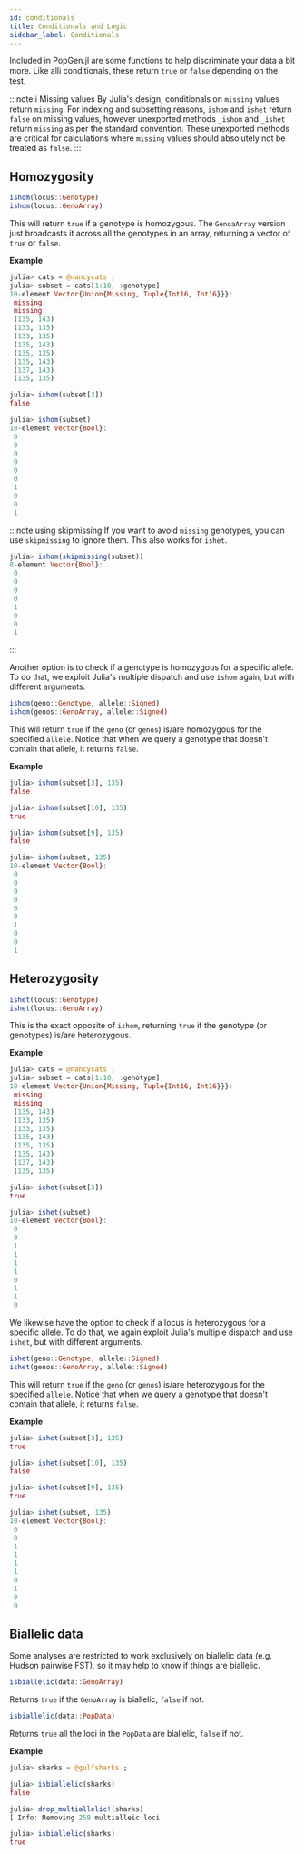 ```yaml
---
id: conditionals
title: Conditionals and Logic
sidebar_label: Conditionals
---
```


Included in PopGen.jl are some functions to help discriminate your data a bit more. Like allℹ️ conditionals, these return `true` or `false` depending on the test.

:::note ℹ️ Missing values
By Julia's design, conditionals on `missing` values return `missing`. For
indexing and subsetting reasons, `ishom` and `ishet` return `false` on
missing values, however unexported methods `_ishom` and `_ishet` return
`missing` as per the standard convention. These unexported methods are critical
for calculations where `missing` values should absolutely not be treated as `false`.
:::

## Homozygosity
```julia
ishom(locus::Genotype)
ishom(locus::GenoArray)
```
This will return `true` if a genotype is homozygous. The `GenoaArray` version
just broadcasts it across all the genotypes in an array, returning a vector
of `true` or `false`.

**Example**
```julia
julia> cats = @nancycats ;
julia> subset = cats[1:10, :genotype]
10-element Vector{Union{Missing, Tuple{Int16, Int16}}}:
 missing
 missing
 (135, 143)
 (133, 135)
 (133, 135)
 (135, 143)
 (135, 135)
 (135, 143)
 (137, 143)
 (135, 135)

julia> ishom(subset[3])
false

julia> ishom(subset)
10-element Vector{Bool}:
 0
 0
 0
 0
 0
 0
 1
 0
 0
 1
```
:::note using skipmissing
If you want to avoid `missing` genotypes, you can use `skipmissing` to ignore them. This also works for `ishet`.
```julia
julia> ishom(skipmissing(subset))
8-element Vector{Bool}:
 0
 0
 0
 0
 1
 0
 0
 1
```
:::

Another option is to check if a genotype is homozygous for a specific allele. To
do that, we exploit Julia's multiple dispatch and use `ishom` again, but with
different arguments.
```julia
ishom(geno::Genotype, allele::Signed)
ishom(genos::GenoArray, allele::Signed)
```
This will return `true` if the `geno` (or `genos`) is/are homozygous for the specified `allele`. Notice that when we query a genotype that doesn't contain that allele, it returns `false`.

**Example**
```julia
julia> ishom(subset[3], 135)
false

julia> ishom(subset[10], 135)
true

julia> ishom(subset[9], 135)
false

julia> ishom(subset, 135)
10-element Vector{Bool}:
 0
 0
 0
 0
 0
 0
 1
 0
 0
 1
```


## Heterozygosity
```julia
ishet(locus::Genotype)
ishet(locus::GenoArray)
```
This is the exact opposite of `ishom`, returning `true` if the genotype (or genotypes) is/are heterozygous.

**Example**
```julia
julia> cats = @nancycats ;
julia> subset = cats[1:10, :genotype]
10-element Vector{Union{Missing, Tuple{Int16, Int16}}}:
 missing
 missing
 (135, 143)
 (133, 135)
 (133, 135)
 (135, 143)
 (135, 135)
 (135, 143)
 (137, 143)
 (135, 135)

julia> ishet(subset[3])
true

julia> ishet(subset)
10-element Vector{Bool}:
 0
 0
 1
 1
 1
 1
 0
 1
 1
 0
 ```

We likewise have the option to check if a locus is heterozygous for a specific
allele. To do that, we again exploit Julia's multiple dispatch and use `ishet`, 
but with different arguments.

```julia
ishet(geno::Genotype, allele::Signed)
ishet(genos::GenoArray, allele::Signed)
```
This will return `true` if the `geno` (or `genos`) is/are heterozygous for the specified `allele`. Notice that when we query a genotype that doesn't contain that allele, it returns `false`.

**Example**
```julia
julia> ishet(subset[3], 135)
true

julia> ishet(subset[10], 135)
false

julia> ishet(subset[9], 135)
true

julia> ishet(subset, 135)
10-element Vector{Bool}:
 0
 0
 1
 1
 1
 1
 0
 1
 0
 0
```

## Biallelic data
Some analyses are restricted to work exclusively on biallelic data (e.g. Hudson pairwise FST), so it may help to know if things are biallelic.

```julia
isbiallelic(data::GenoArray)
```
Returns `true` if the `GenoArray` is biallelic, `false` if not.

```julia
isbiallelic(data::PopData)
```
Returns `true` all the loci in the `PopData` are biallelic, `false` if not.

**Example**
```julia
julia> sharks = @gulfsharks ;

julia> isbiallelic(sharks)
false

julia> drop_multiallelic!(sharks)
[ Info: Removing 258 multialleic loci

julia> isbiallelic(sharks)
true
```

